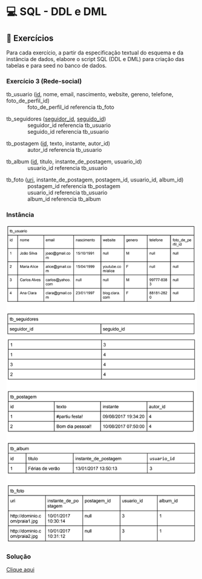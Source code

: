 # 💻 SQL - DDL e DML

## 📝 Exercícios

Para cada exercício, a partir da especificação textual do esquema e da instância de dados, elabore o script SQL (DDL e DML) para criação das tabelas e para seed no banco de dados.

### Exercício 3 (Rede-social)

tb_usuario (<ins>id</ins>, nome, email, nascimento, website, gereno, telefone, foto_de_perfil_id)  
    foto_de_perfil_id referencia tb_foto  

tb_seguidores (<ins>seguidor_id</ins>, <ins>seguido_id</ins>)  
    seguidor_id referencia tb_usuario  
    seguido_id referencia tb_usuario  

tb_postagem (<ins>id</ins>, texto, instante, autor_id)  
    autor_id referencia tb_usuario  

tb_album (<ins>id</ins>, titulo, instante_de_postagem, usuario_id)  
    usuario_id referencia tb_usuario  

tb_foto (<ins>uri</ins>, instante_de_postagem, postagem_id, usuario_id, album_id)  
    postagem_id referencia tb_postagem  
    usuario_id referencia tb_usuario  
    album_id referencia tb_album  

### Instância
![instancia](instanciaexerciciorede.png)

### Solução

[Clique aqui](exercicio3_rede.sql)